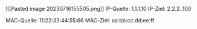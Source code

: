 ![[Pasted image 20230716155505.png]]
IP-Quelle: 1.1.1.10
IP-Ziel: 2.2.2..100

MAC-Quelle: 11:22:33:44:55:66
MAC-Ziel: aa:bb:cc:dd:ee:ff